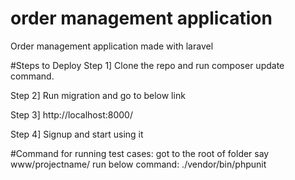 # order management application 
 Order management application made with laravel 

#Steps to Deploy
Step 1] Clone the repo and run composer update command.

Step 2] Run migration and go to below link

Step 3] http://localhost:8000/

Step 4] Signup and start using it

#Command for running test cases:
got to the root of folder say www/projectname/
run below command: 
./vendor/bin/phpunit

